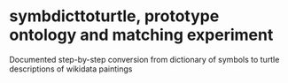 # symbdicttoturtle, prototype ontology and matching experiment
Documented step-by-step conversion from dictionary of symbols to turtle descriptions of wikidata paintings
